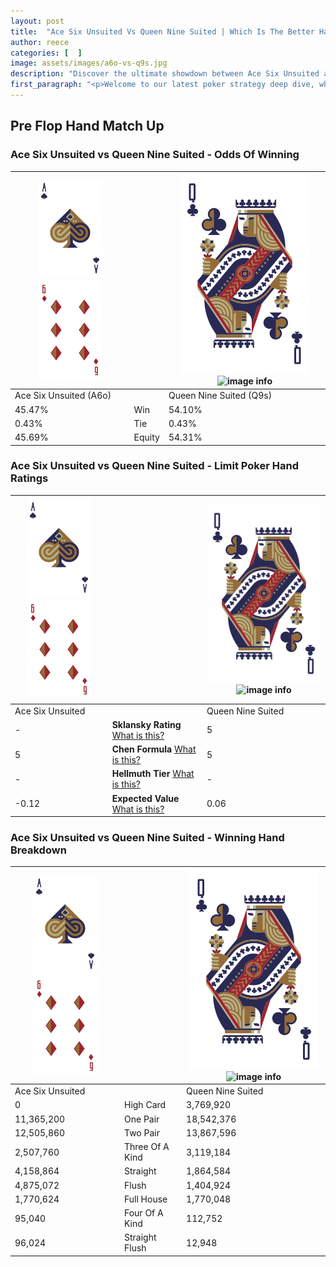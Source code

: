 ```yaml
---
layout: post
title:  "Ace Six Unsuited Vs Queen Nine Suited | Which Is The Better Hand In Poker? A Complete Guide"
author: reece
categories: [  ]
image: assets/images/a6o-vs-q9s.jpg
description: "Discover the ultimate showdown between Ace Six Unsuited and Queen Nine Suited in poker! Uncover the odds, strategies, and scenarios where one hand triumphs over the other. Get ready to up your poker game with this thrilling analysis."
first_paragraph: "<p>Welcome to our latest poker strategy deep dive, where we're pitting two distinct hands against each other in a high-stakes showdown: Ace Six Unsuited vs Queen Nine Suited.</p><p>In the dynamic world of poker, every decision counts, and knowing which hand holds the upper hand is key to your success at the table.</p><p>In this article, we'll dissect these two hands, explore the scenarios where one dominates the other, and equip you with the knowledge to make strategic choices that can tip the odds in your favor.</p><p>Get ready to unravel the intriguing dynamics of these poker hands and elevate your game to new heights.</p>"
---
```




[comment]: # (sp0)

## Pre Flop Hand Match Up

<div class="table hand-ratings" markdown="1"> 



### Ace Six Unsuited vs Queen Nine Suited - Odds Of Winning


    
| ![image info](assets/images/hand1/A.png) ![image info](assets/images/hand1/6o.png) |  | ![image info](assets/images/hand2/Q.png) ![image info](assets/images/hand2/9s.png) |
| -------- | -------- | -------- |
| Ace Six Unsuited (A6o) |  | Queen Nine Suited (Q9s) |
| 45.47% | Win | 54.10% |
| 0.43% | Tie | 0.43% |
| 45.69% | Equity | 54.31% |




[comment]: # (sp1)



### Ace Six Unsuited vs Queen Nine Suited - Limit Poker Hand Ratings


    
| ![image info](assets/images/hand1/A.png) ![image info](assets/images/hand1/6o.png) |  | ![image info](assets/images/hand2/Q.png) ![image info](assets/images/hand2/9s.png) |
| -------- | -------- | -------- |
| Ace Six Unsuited |  | Queen Nine Suited |
| - | **Sklansky Rating** [What is this?](/sklansky-rating-explained) | 5 |
| 5 | **Chen Formula** [What is this?](/chen-formula-explained) | 5 |
| - | **Hellmuth Tier** [What is this?](/Hellmuth-tier-explained) | - |
| -0.12 | **Expected Value** [What is this?](/expected-value-explained) | 0.06 |




[comment]: # (sp2)



### Ace Six Unsuited vs Queen Nine Suited - Winning Hand Breakdown


    
| ![image info](assets/images/hand1/A.png) ![image info](assets/images/hand1/6o.png) |  | ![image info](assets/images/hand2/Q.png) ![image info](assets/images/hand2/9s.png) |
| -------- | -------- | -------- |
| Ace Six Unsuited |  | Queen Nine Suited |
| 0 | High Card | 3,769,920 |
| 11,365,200 | One Pair | 18,542,376 |
| 12,505,860 | Two Pair | 13,867,596 |
| 2,507,760 | Three Of A Kind | 3,119,184 |
| 4,158,864 | Straight | 1,864,584 |
| 4,875,072 | Flush | 1,404,924 |
| 1,770,624 | Full House | 1,770,048 |
| 95,040 | Four Of A Kind | 112,752 |
| 96,024 | Straight Flush | 12,948 |




[comment]: # (sp3)



</div>

[comment]: # (sp4)



[comment]: # (sp5)


